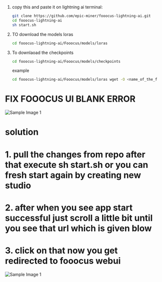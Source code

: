 
1. copy this and paste it on lightning ai terminal:
    ```sh
    git clone https://github.com/epic-miner/fooocus-lightning-ai.git
    cd fooocus-lightning-ai
    sh start.sh
    ```
2. TO download the models loras
   ```sh
   cd fooocus-lightning-ai/Fooocus/models/loras
   ```
3. To downlaoad the checkpoints
   ```sh
   cd fooocus-lightning-ai/Fooocus/models/checkpoints
   ```

   example
   ```sh
   cd fooocus-lightning-ai/Fooocus/models/loras wget -O <name_of_the_file> <link_from_civitai>
# FIX FOOOCUS UI BLANK ERROR
![Sample Image 1](https://github.com/epic-miner/image/blob/main/Screenshot%202024-07-18%20102413.png)
# solution 
# 1. pull the changes from repo after that execute sh start.sh or you can fresh start again by creating new studio
# 2. after when you see app start successful just scroll a little bit until you see that url which is given blow
# 3. click on that now you get redirected to fooocus webui
![Sample Image 1](https://github.com/epic-miner/image/blob/main/Screenshot%202024-07-18%20101016.png)

